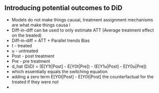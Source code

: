 ## Introducing potential outcomes to DiD

- Models do not make things causal, treatment assignment mechanisms are what make things causa l
- Diff-in-diff can be used to only estimate ATT (Average treatment effect on the treated)
- Diff-in-diff = ATT + Parallel trends Bias
- t - treated 
- u - untreated
- Post - post treatment
- Pre - pre treatment
- d_hat (DiD) = (E[Y1t|Post] - E[Y0t|Pre]) - (E[Y1u|Post] - E[Y0u|Pre])
- which essentially equals the switching equation
- adding a zero term E[Y0t|Post] - E[Y0t|Post] the counterfactual for the treated if they were not 
- 